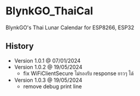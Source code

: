# BlynkGO_ThaiCal
 BlynkGO's Thai Lunar Calendar for ESP8266, ESP32

## History
- Version 1.0.1 @ 07/01/2024  
- Version 1.0.2 @ 19/05/2024  
  - fix WiFiClientSecure ไม่รองรับ response ยาวๆ ได้
- Version 1.0.3 @ 19/05/2024
  - remove debug print line
